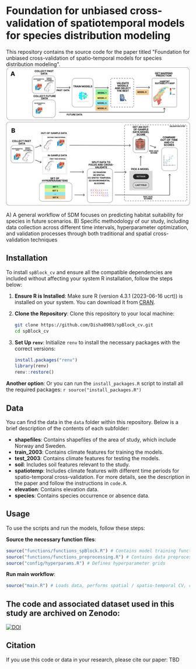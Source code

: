 # Foundation for unbiased cross-validation of spatiotemporal models for species distribution modeling

This repository contains the source code for the paper titled "Foundation for unbiased cross-validation of spatio-temporal models for species distribution modeling".
![A) A general workflow of SDM focuses on predicting habitat suitability for species in future scenarios. B) Specific methodology of our study, including data collection across different time intervals, hyperparameter optimization, and validation processes through both traditional and spatial cross-validation techniques](workflow.png)

A) A general workflow of SDM focuses on predicting habitat suitability for species in future scenarios. B) Specific methodology of our study, including data collection across different time intervals, hyperparameter optimization, and validation processes through both traditional and spatial cross-validation techniques


## Installation

To install `spBlock_cv` and ensure all the compatible dependencies are included without affecting your system R installation, follow the steps below:

1. **Ensure R is Installed**:
    Make sure R (version 4.3.1 (2023-06-16 ucrt)) is installed on your system. You can download it from [CRAN](https://cran.r-project.org/).

2. **Clone the Repository**:
    Clone this repository to your local machine:
    ```sh
    git clone https://github.com/Disha0903/spBlock_cv.git
    cd spBlock_cv
    ```

3. **Set Up `renv`**:
    Initialize `renv` to install the necessary packages with the correct versions:
    ```r
    install.packages("renv")
    library(renv)
    renv::restore()
    ```

 **Another option**:
    Or you can run the `install_packages.R` script to install all the required packages:
    ```r
    source("install_packages.R")
    ```

## Data

You can find the data in the `data` folder within this repository. Below is a brief description of the contents of each subfolder:

- **shapefiles**: Contains shapefiles of the area of study, which include Norway and Sweden.
- **train_2003**: Contains climate features for training the models.
- **test_2003**: Contains climate features for testing the models.
- **soil**: Includes soil features relevant to the study.
- **spatiotemp**: Includes climate features with different time periods for spatio-temporal cross-validation. For more details, see the description in the paper and follow the instructions in `code.R`.
- **elevation**: Contains elevation data.
- **species**: Contains species occurrence or absence data.



## Usage 
To use the scripts and run the models, follow these steps: 

**Source the necessary function files**: 

```r
source("functions/functions_spBlock.R") # Contains model training functions 
source("functions/functions_preprocessing.R") # Contains data preprocessing functions
source("config/hyperparams.R") # Defines hyperparameter grids
```


**Run main workflow**:

```r
source("main.R") # Loads data, performs spatial / spatio-temporal CV, runs models
 ``` 

    
## The code and associated dataset used in this study are archived on Zenodo:

[![DOI](https://zenodo.org/badge/DOI/10.5281/zenodo.15592019.svg)](https://doi.org/10.5281/zenodo.15592019)

## Citation

If you use this code or data in your research, please cite our paper:
TBD


